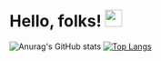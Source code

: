 # Hello, folks! <img src="https://raw.githubusercontent.com/MartinHeinz/MartinHeinz/master/wave.gif" width="30px">

![Anurag's GitHub stats](https://github-readme-stats.vercel.app/api?username=rsmwall&count_private=true&show_icons=true&theme=chartreuse-dark)
[![Top Langs](https://github-readme-stats.vercel.app/api/top-langs/?username=rsmwall&layout=compact&count_private=true&show_icons=true&theme=chartreuse-dark)](https://github.com/rsmwall/github-readme-stats)

<!--
**rsmwall/rsmwall** is a ✨ _special_ ✨ repository because its `README.md` (this file) appears on your GitHub profile.

Here are some ideas to get you started:

- 🔭 I’m currently working on ...
- 🌱 I’m currently learning ...
- 👯 I’m looking to collaborate on ...
- 🤔 I’m looking for help with ...
- 💬 Ask me about ...
- 📫 How to reach me: ...
- 😄 Pronouns: ...
- ⚡ Fun fact: ...
-->
